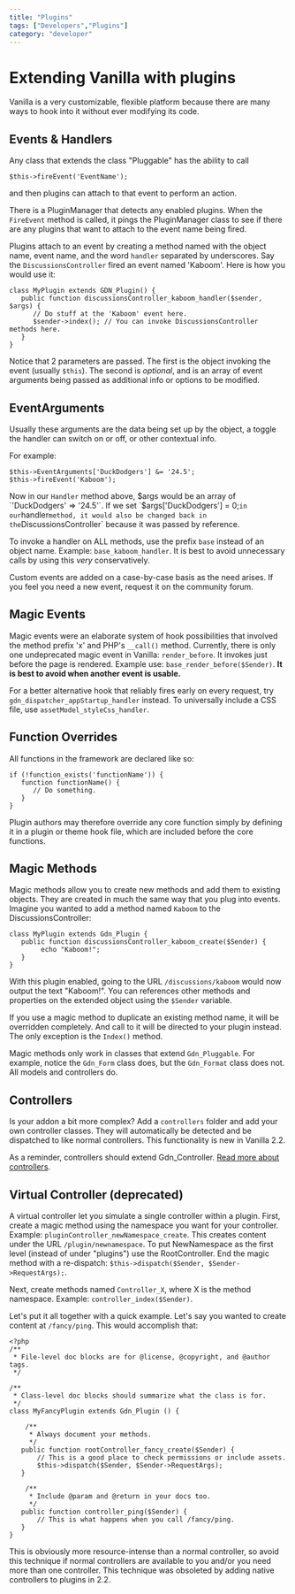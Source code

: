 ```yaml
---
title: "Plugins"
tags: ["Developers","Plugins"]
category: "developer"
---
```


# Extending Vanilla with plugins

Vanilla is a very customizable, flexible platform because there are many ways to hook into it without ever modifying its code.


## Events & Handlers

Any class that extends the class "Pluggable" has the ability to call

```
$this->fireEvent('EventName');
```
and then plugins can attach to that event to perform an action. 

There is a PluginManager that detects any enabled plugins. When the `FireEvent` method is called, it pings the PluginManager class to see if there are any plugins that want to attach to the event name being fired.

Plugins attach to an event by creating a method named with the object name, event name, and the word `handler` separated by underscores. Say the `DiscussionsController` fired an event named 'Kaboom'. Here is how you would use it:

```
class MyPlugin extends GDN_Plugin() {
   public function discussionsController_kaboom_handler($sender, $args) {
   	  // Do stuff at the 'Kaboom' event here.
   	  $sender->index(); // You can invoke DiscussionsController methods here.
   }
}
```
Notice that 2 parameters are passed. The first is the object invoking the event (usually `$this`). The second is *optional*, and is an array of event arguments being passed as additional info or options to be modified.


## EventArguments

Usually these arguments are the data being set up by the object, a toggle the handler can switch on or off, or other contextual info.

For example:

```
$this->EventArguments['DuckDodgers'] &= '24.5';
$this->fireEvent('Kaboom');
```

Now in our `Handler` method above, $args would be an array of `'DuckDodgers' => '24.5'`. If we set `$args['DuckDodgers'] = 0;` in our `handler` method, it would also be changed back in the `DiscussionsController` because it was passed by reference.

To invoke a handler on ALL methods, use the prefix `base` instead of an object name. Example: `base_kaboom_handler`. It is best to avoid unnecessary calls by using this *very* conservatively.

Custom events are added on a case-by-case basis as the need arises. If you feel you need a new event, request it on the community forum.


## Magic Events

Magic events were an elaborate system of hook possibilities that involved the method prefix 'x' and PHP's `__call()` method. Currently, there is only one undeprecated magic event in Vanilla: `render_before`. It invokes just before the page is rendered. Example use: `base_render_before($Sender)`. **It is best to avoid when another event is usable.**

For a better alternative hook that reliably fires early on every request, try `gdn_dispatcher_appStartup_handler` instead. To universally include a CSS file, use `assetModel_styleCss_handler`.


## Function Overrides

All functions in the framework are declared like so:

```
if (!function_exists('functionName')) {
   function functionName() {
   	  // Do something.
   }
}
```

Plugin authors may therefore override any core function simply by defining it in a plugin or theme hook file, which are included before the core functions.


## Magic Methods

Magic methods allow you to create new methods and add them to existing objects. They are created in much the same way that you plug into events. Imagine you wanted to add a method named `Kaboom` to the DiscussionsController:

```
class MyPlugin extends Gdn_Plugin {
   public function discussionsController_kaboom_create($Sender) {
        echo "Kaboom!";
   }
}
```

With this plugin enabled, going to the URL `/discussions/kaboom` would now output the text "Kaboom!". You can references other methods and properties on the extended object using the `$Sender` variable.

If you use a magic method to duplicate an existing method name, it will be overridden completely. And call to it will be directed to your plugin instead. The only exception is the `Index()` method.

Magic methods only work in classes that extend `Gdn_Pluggable`. For example, notice the `Gdn_Form` class does, but the `Gdn_Format` class does not. All models and controllers do.

## Controllers

Is your addon a bit more complex? Add a `controllers` folder and add your own controller classes. They will automatically be detected and be dispatched to like normal controllers. This functionality is new in Vanilla 2.2.

As a reminder, controllers should extend Gdn_Controller. [Read more about controllers](/developers/framework/controllers).

## Virtual Controller (deprecated)

A virtual controller let you simulate a single controller within a plugin. First, create a magic method using the namespace you want for your controller. Example: `pluginController_newNamespace_create`. This creates content under the URL `/plugin/newnamespace`. To put NewNamespace as the first level (instead of under "plugins") use the RootController. End the magic method with a re-dispatch: `$this->dispatch($Sender, $Sender->RequestArgs);`.

Next, create methods named `Controller_X`, where X is the method namespace. Example: `controller_index($Sender)`.

Let's put it all together with a quick example. Let's say you wanted to create content at `/fancy/ping`. This would accomplish that:

```
<?php
/**
 * File-level doc blocks are for @license, @copyright, and @author tags.
 */

/**
 * Class-level doc blocks should summarize what the class is for.
 */
class MyFancyPlugin extends Gdn_Plugin () {

	/**
	 * Always document your methods.
	 */
   public function rootController_fancy_create($Sender) {
   	   // This is a good place to check permissions or include assets.
	   $this->dispatch($Sender, $Sender->RequestArgs);
   }

	/**
	 * Include @param and @return in your docs too.
	 */
   public function controller_ping($Sender) {
	   // This is what happens when you call /fancy/ping.
   }
}
```

This is obviously more resource-intense than a normal controller, so avoid this technique if normal controllers are available to you and/or you need more than one controller. This technique was obsoleted by adding native controllers to plugins in 2.2.
